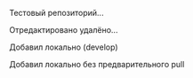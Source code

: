﻿Тестовый репозиторий...

Отредактировано удалёно...

Добавил локально (develop)

Добавил локально без предварительного pull